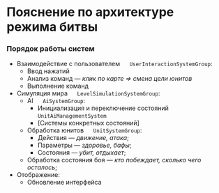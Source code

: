 # Пояснение по архитектуре режима битвы

### Порядок работы систем

* Взаимодействие с пользователем &emsp; `UserInteractionSystemGroup`:
	* Ввод нажатий
	* Анализ команд &mdash; *клик по карте &rArr; смена цели юнитов*
	* Выполнение команд
* Симуляция мира &emsp; `LevelSimulationSystemGroup`:
	* AI &emsp; `AiSystemGroup`:
		* Инициализация и переключение состояний &emsp; `UnitAiManagementSystem`
		* [Системы конкретных состояний]
	* Обработка юнитов &emsp; `UnitSystemGroup`:
		* Действия &mdash; *движение, атака*;
		* Параметры &mdash; *здоровье, бафы*;
		* Состояния &mdash; *убит, отдыхает*;
	* Обработка состояния боя &mdash; *кто побеждает, сколько чего осталось*;
* Отображение:
	* Обновление интерфейса
